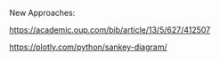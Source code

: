 New Approaches:

https://academic.oup.com/bib/article/13/5/627/412507

https://plotly.com/python/sankey-diagram/

